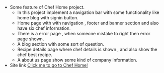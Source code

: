 * Some feature of Chef Home project.
   * In this project implement a navigation bar with some functionality  like home  blog with signin button.
   * Home page with with navigation , footer and banner section and also have six chef information.
   * There is a error page , when someone mistake to right then error page shown.
   * A blog section with some sort of question.
   * Recipe details page where chef details is shown , and also show the chef best recipe.
   * A about us page show some kind of company information.
* Site link
 [Click me to go to Chef Home!](https://chef-home-bb09f.web.app/)